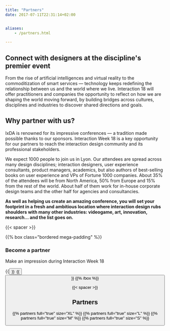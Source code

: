 ```yaml
---
title: "Partners"
date: 2017-07-11T22:31:14+02:00


aliases:
    - /partners.html

---
```

## Connect with designers at the discipline's premier event
From the rise of artificial intelligences and virtual reality to the commoditization of smart services — technology keeps redefining the relationship between us and the world where we live. Interaction 18 will offer practitioners and companies the opportunity to reflect on how we are shaping the world moving forward, by building bridges across cultures, disciplines and industries to discover shared directions and goals.

## Why partner with us?

IxDA is renowned for its impressive conferences — a tradition made possible thanks to our sponsors. Interaction Week 18 is a key opportunity for our partners to reach the interaction design community and its professional stakeholders.

We expect 1000 people to join us in Lyon. Our attendees are spread across many design disciplines; interaction designers, user experience consultants, product managers, academics, but also authors of best-selling books on user experience and VPs of Fortune 1000 companies. About 35% of the attendees will be from North America, 50% from Europe and 15% from the rest of the world. About half of them work for in-house corporate design teams and the other half for agencies and consultancies.

**As well as helping us create an amazing conference, you will set your footprint in a fresh and ambitious location where interaction design rubs shoulders with many other industries: videogame, art, innovation, research... and the list goes on.**

{{< spacer >}}

{{% box class="bordered mega-padding"  %}}
### Become a partner
Make an impression during Interaction&nbsp;Week&nbsp;18

{{<button target="_blank" name="Download the kit (EN)" href="pdf/Interaction-18_SponsorKit_EN.pdf" >}}&ensp;{{<button target="_blank" name="Télécharger le kit (FR)" href="pdf/Interaction-18_SponsorKit_FR.pdf" class="button-secondary" >}}
{{% /box %}}

{{< spacer >}}

## Partners

  {{% partners full="true" size="XL" %}}
  {{% partners full="true" size="L" %}}
  {{% partners full="true" size="M" %}}
  {{% partners full="true" size="S" %}}

